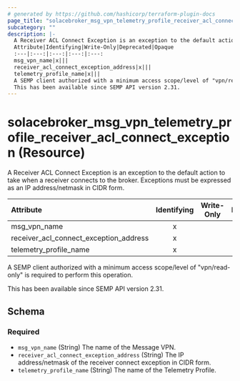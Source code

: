 ```yaml
---
# generated by https://github.com/hashicorp/terraform-plugin-docs
page_title: "solacebroker_msg_vpn_telemetry_profile_receiver_acl_connect_exception Resource - solacebroker"
subcategory: ""
description: |-
  A Receiver ACL Connect Exception is an exception to the default action to take when a receiver connects to the broker. Exceptions must be expressed as an IP address/netmask in CIDR form.
  Attribute|Identifying|Write-Only|Deprecated|Opaque
  :---|:---:|:---:|:---:|:---:
  msg_vpn_name|x|||
  receiver_acl_connect_exception_address|x|||
  telemetry_profile_name|x|||
  A SEMP client authorized with a minimum access scope/level of "vpn/read-only" is required to perform this operation.
  This has been available since SEMP API version 2.31.
---
```


# solacebroker_msg_vpn_telemetry_profile_receiver_acl_connect_exception (Resource)

A Receiver ACL Connect Exception is an exception to the default action to take when a receiver connects to the broker. Exceptions must be expressed as an IP address/netmask in CIDR form.


Attribute|Identifying|Write-Only|Deprecated|Opaque
:---|:---:|:---:|:---:|:---:
msg_vpn_name|x|||
receiver_acl_connect_exception_address|x|||
telemetry_profile_name|x|||



A SEMP client authorized with a minimum access scope/level of "vpn/read-only" is required to perform this operation.

This has been available since SEMP API version 2.31.



<!-- schema generated by tfplugindocs -->
## Schema

### Required

- `msg_vpn_name` (String) The name of the Message VPN.
- `receiver_acl_connect_exception_address` (String) The IP address/netmask of the receiver connect exception in CIDR form.
- `telemetry_profile_name` (String) The name of the Telemetry Profile.
